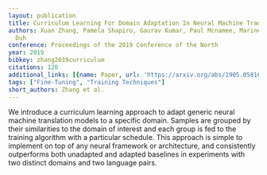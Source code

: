 ```yaml
---
layout: publication
title: Curriculum Learning For Domain Adaptation In Neural Machine Translation
authors: Xuan Zhang, Pamela Shapiro, Gaurav Kumar, Paul Mcnamee, Marine Carpuat, Kevin
  Duh
conference: Proceedings of the 2019 Conference of the North
year: 2019
bibkey: zhang2019curriculum
citations: 120
additional_links: [{name: Paper, url: 'https://arxiv.org/abs/1905.05816'}]
tags: ["Fine-Tuning", "Training Techniques"]
short_authors: Zhang et al.
---
```

We introduce a curriculum learning approach to adapt generic neural machine
translation models to a specific domain. Samples are grouped by their
similarities to the domain of interest and each group is fed to the training
algorithm with a particular schedule. This approach is simple to implement on
top of any neural framework or architecture, and consistently outperforms both
unadapted and adapted baselines in experiments with two distinct domains and
two language pairs.